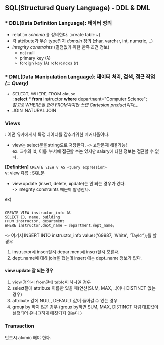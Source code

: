 ## SQL(Structured Query Language) - DDL & DML
### * DDL(Data Definition Language): 데이터 정의  
  - relation *schema* 를 정의한다. (create table ~)  
  - 각 attribute가 무슨 type인지 *domain* 정의 (char, varchar, int, numeric, ..)
  - *integrity constraints* (결점없기 위한 만족 조건 정보)  
    * not null
    * primary key (A)
    * foreign key (A) references (r)
### * DML(Data Manipulation Language): 데이터 처리, 검색, 접근 작업 _(= Query)_    
* SELECT, WHERE, FROM clause  
: __select__ * __from__ instructor __where__ department="Computer Science";  
_참고로 WHERE절 없이 FROM까지만 쓰면 Cartesian product이다.__
* JOIN, NATURAL JOIN  

### Views
: 어떤 유저에게서 특정 데이터를 감추기위한 메커니즘이다.  
* view는 select문을 string으로 저장한다. -> 보안문제 해결가능!  
ex. 교수의 id, 이름, 부서에 접근할 수는 있지만 salary에 대한 정보는 접근할 수 없다.  

__[Definition]__ `CREATE VIEW v AS <query expression>`  
v: view 이름 <query expression>: SQL문  


* view update (insert, delete, update)는 안 되는 경우가 있다.  
-> integrity constraints 때문에 발생한다.  

ex)
<pre><code>
CREATE VIEW instructor_info AS
SELECT ID, name, building
FROM instructor, department
WHERE instructor.dept_name = department.dept_name;
</code></pre>
-> 여기서 INSERT INTO instructor_info values('69987, 'White', 'Taylor');를 할 경우  
1. instructor에 insert할지 department에 insert할지 모른다.  
2. dept_name에 대해 join을 했는데 insert 에는 dept_name 정보가 없다.  

#### view update 잘 되는 경우
1. view 정의시 from절에 table이 하나일 경우
2. select절에 attribute 이름만 있을 때(연산(SUM, MAX, ..)이나 DISTINCT 없는 경우)
3. attribute 값에 NULL, DEFAULT 값이 들어갈 수 있는 경우  
4. group by 하지 않은 경우 (group by하면 SUM, MAX, DISTINCT 처럼 대표값이 설정되어 유니크하게 매칭되지 않는다.)

### Transaction
반드시 atomic 해야 한다.  
